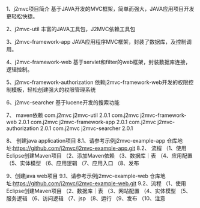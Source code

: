1、j2mvc项目简介
基于JAVA开发的MVC框架，简单而强大，JAVA应用项目开发更轻松快捷。

2、j2mvc-util
丰富的JAVA工具包，J2MVC依赖工具包

3、j2mvc-framework-app
JAVA应用程序MVC框架，封装了数据库，及控制调用。

4、j2mvc-framework-web
基于servlet和filter的web框架，封装数据库连接，逻辑控制。

5、j2mvc-framework-authorization
依赖j2mvc-framework-web开发的权限控制模板，轻松创建强大的权限管理系统

6、j2mvc-searcher
基于lucene开发的搜索功能

7、 maven依赖
		<dependency>
			<groupId>com.j2mvc</groupId>
			<artifactId>j2mvc-util</artifactId>
			<version>2.0.1</version>
		</dependency>
		<dependency>
			<groupId>com.j2mvc</groupId>
			<artifactId>j2mvc-framework-web</artifactId>
			<version>2.0.1</version>
		</dependency>
		<dependency>
			<groupId>com.j2mvc</groupId>
			<artifactId>j2mvc-framework-app</artifactId>
			<version>2.0.1</version>
		</dependency>
		<dependency>
			<groupId>com.j2mvc</groupId>
			<artifactId>j2mvc-authorization</artifactId>
			<version>2.0.1</version>
		</dependency>
		<dependency>
			<groupId>com.j2mvc</groupId>
			<artifactId>j2mvc-searcher</artifactId>
			<version>2.0.1</version>
		</dependency>

8、 创建java application项目
8.1、请参考示例j2mvc-example-app
仓库地址:https://github.com/j2mvc/j2mvc-example-app.git
8.2、 流程
（1、使用Eclipse创建Maven项目
（2、添加Maven依赖
（3、数据库｜表
（4、应用配置
（5、实体模型
（6、应用逻辑
（7、应用入口
（8、发布

9、创建java web项目
9.1、请参考示例j2mvc-example-web
仓库地址:https://github.com/j2mvc/j2mvc-example-web.git
9.2、流程
（1、使用Eclipse创建Maven项目
（2、数据库｜表
（3、网站配置
（4、实体模型
（5、服务逻辑
（6、访问逻辑
（7、jsp
（8、运行
（9、发布
（10、注意
	


